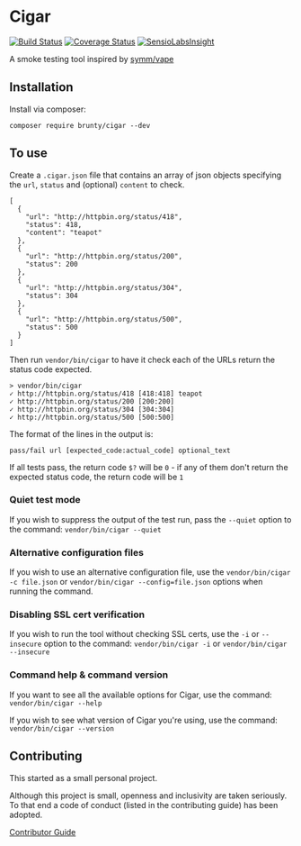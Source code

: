 # Cigar

[![Build Status](https://travis-ci.org/Brunty/cigar.svg?branch=master)](https://travis-ci.org/Brunty/cigar) [![Coverage Status](https://coveralls.io/repos/github/Brunty/cigar/badge.svg?branch=master)](https://coveralls.io/github/Brunty/cigar?branch=master) [![SensioLabsInsight](https://insight.sensiolabs.com/projects/d89a0b55-8ce6-4f85-a09c-7852d986225f/mini.png)](https://insight.sensiolabs.com/projects/d89a0b55-8ce6-4f85-a09c-7852d986225f)

A smoke testing tool inspired by [symm/vape](https://github.com/symm/vape)

## Installation

Install via composer:

`composer require brunty/cigar --dev`

## To use

Create a `.cigar.json` file that contains an array of json objects specifying the `url`, `status` and (optional) `content` to check.

```
[
  {
    "url": "http://httpbin.org/status/418",
    "status": 418,
    "content": "teapot"
  },
  {
    "url": "http://httpbin.org/status/200",
    "status": 200
  },
  {
    "url": "http://httpbin.org/status/304",
    "status": 304
  },
  {
    "url": "http://httpbin.org/status/500",
    "status": 500
  }
]
```

Then run `vendor/bin/cigar` to have it check each of the URLs return the status code expected.

```
> vendor/bin/cigar                                           
✓ http://httpbin.org/status/418 [418:418] teapot
✓ http://httpbin.org/status/200 [200:200] 
✓ http://httpbin.org/status/304 [304:304] 
✓ http://httpbin.org/status/500 [500:500] 
```

The format of the lines in the output is:

```
pass/fail url [expected_code:actual_code] optional_text
```

If all tests pass, the return code `$?` will be `0` - if any of them don't return the expected status code, the return code will be `1`

### Quiet test mode

If you wish to suppress the output of the test run, pass the `--quiet` option to the command: `vendor/bin/cigar --quiet`

### Alternative configuration files

If you wish to use an alternative configuration file, use the `vendor/bin/cigar -c file.json` or `vendor/bin/cigar --config=file.json` options when running the command.

### Disabling SSL cert verification

If you wish to run the tool without checking SSL certs, use the `-i` or `--insecure` option to the command: 
`vendor/bin/cigar -i` or `vendor/bin/cigar --insecure`

### Command help & command version

If you want to see all the available options for Cigar, use the command: `vendor/bin/cigar --help`

If you wish to see what version of Cigar you're using, use the command: `vendor/bin/cigar --version`

## Contributing

This started as a small personal project.

Although this project is small, openness and inclusivity are taken seriously. To that end a code of conduct (listed in the contributing guide) has been adopted.

[Contributor Guide](CONTRIBUTING.md)
